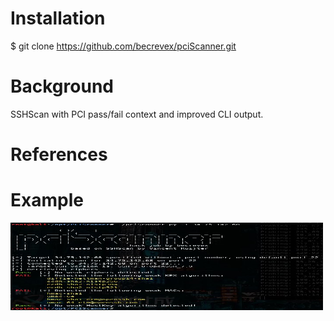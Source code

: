 # Installation
  $ git clone https://github.com/becrevex/pciScanner.git

# Background
SSHScan with PCI pass/fail context and improved CLI output.  

# References

# Example
<img align="center" src="https://github.com/becrevex/pciScanner/blob/main/exec2.jpg" width="500" height="140" />

